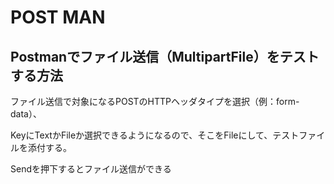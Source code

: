 # POST MAN

## Postmanでファイル送信（MultipartFile）をテストする方法

ファイル送信で対象になるPOSTのHTTPヘッダタイプを選択（例：form-data）、

KeyにTextかFileか選択できるようになるので、そこをFileにして、テストファイルを添付する。

Sendを押下するとファイル送信ができる
